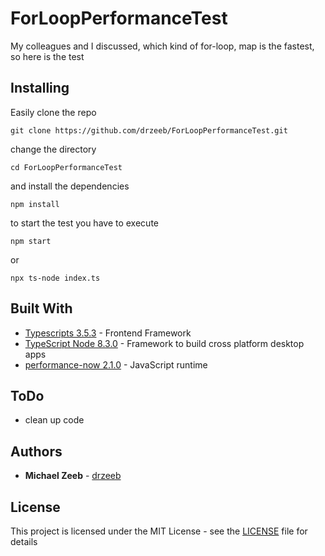 # ForLoopPerformanceTest

My colleagues and I discussed, which kind of for-loop, map is the fastest, so here is the test

## Installing

Easily clone the repo

```
git clone https://github.com/drzeeb/ForLoopPerformanceTest.git
```

change the directory

```
cd ForLoopPerformanceTest
```

and install the dependencies 

```
npm install
```

to start the test you have to execute

```
npm start 
```

or

```
npx ts-node index.ts 
```

## Built With

* [Typescripts 3.5.3](https://www.typescriptlang.org/) - Frontend Framework
* [TypeScript Node 8.3.0](https://github.com/TypeStrong/ts-node) - Framework to build cross platform desktop apps 
* [performance-now 2.1.0](https://github.com/myrne/performance-now) -  JavaScript runtime

## ToDo

* clean up code


## Authors

* **Michael Zeeb** - [drzeeb](https://github.com/drzeeb/)

## License

This project is licensed under the MIT License - see the [LICENSE](LICENSE) file for details